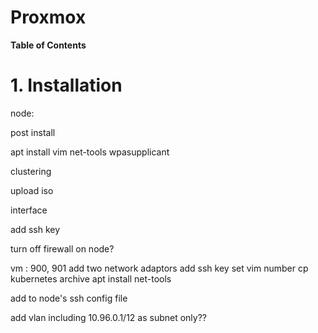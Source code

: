 Proxmox  <!-- omit in toc -->
===

**Table of Contents**

# 1. Installation

node:

post install

apt install vim net-tools wpasupplicant

clustering

upload iso

interface

add ssh key

turn off firewall on node?

vm : 900, 901
add two network adaptors
add ssh key
set vim number
cp kubernetes archive
apt install net-tools

add to node's ssh config file

add vlan including 10.96.0.1/12 as subnet only??

